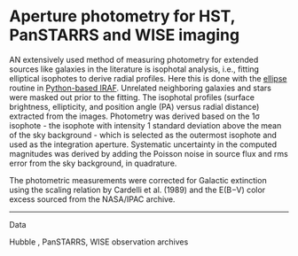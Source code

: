 # Aperture photometry for HST, PanSTARRS and WISE imaging 

AN extensively used method of measuring photometry for extended sources like galaxies in the literature is isophotal analysis, i.e., fitting elliptical isophotes to derive radial profiles.  Here this is done with the [ellipse](http://stsdas.stsci.edu/documents/SUG/UG_33.html) routine in [Python-based IRAF](https://iraf-community.github.io/pyraf.html).
Unrelated neighboring galaxies and stars were masked out prior to the fitting. The isophotal profiles (surface brightness, ellipticity, and position angle (PA) versus radial distance) extracted from the images. Photometry was derived based on the 1σ isophote - the isophote with intensity 1 standard deviation above the mean of the sky background - which is selected as the outermost isophote and used as the integration aperture. Systematic uncertainty in the computed magnitudes was derived by adding the Poisson noise in source flux and rms error from the sky background, in quadrature.

The photometric measurements were corrected for Galactic extinction using the scaling relation by Cardelli et al. (1989) and the E(B−V) color excess sourced from the NASA/IPAC archive. 

----------------------------
Data 

Hubble , PanSTARRS, WISE observation archives
